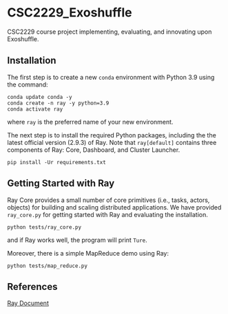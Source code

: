 # CSC2229_Exoshuffle
CSC2229 course project implementing, evaluating, and innovating upon Exoshuffle. 

## Installation

The first step is to create a new `conda` environment with Python 3.9 using the
command:

```
conda update conda -y
conda create -n ray -y python=3.9
conda activate ray
```
where `ray` is the preferred name of your new environment.

The next step is to install the required Python packages, including the the latest
official version (2.9.3) of Ray. Note that `ray[default]` contains three
components of Ray: Core, Dashboard, and Cluster Launcher.

```
pip install -Ur requirements.txt
```

## Getting Started with Ray

Ray Core provides a small number of core primitives (i.e., tasks, actors,
objects) for building and scaling distributed applications. We have provided
`ray_core.py` for getting started with Ray and evaluating the installation.

```
python tests/ray_core.py
```
and if Ray works well, the program will print `Ture`.

Moreover, there is a simple MapReduce demo using Ray:
```
python tests/map_reduce.py
```

## References

[Ray Document](https://docs.ray.io/en/latest/index.html)